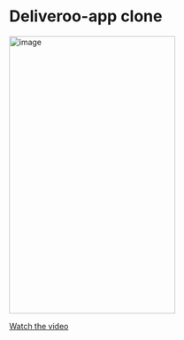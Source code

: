 # Deliveroo-app clone
<img width="300" height="500" alt="image" src="https://github.com/user-attachments/assets/73e38665-d6cc-4101-8e81-04118cc71898">

[Watch the video](https://youtube.com/shorts/YmBm0WQdxuo?si=7GjxekcM8TrjiaAY)
